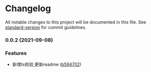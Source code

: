 # Changelog

All notable changes to this project will be documented in this file. See [standard-version](https://github.com/conventional-changelog/standard-version) for commit guidelines.

### 0.0.2 (2021-09-08)


### Features

* 新增ts校验,更新readme ([b594702](https://github.com/landerqi/http-client/commit/b594702cbf543c9a0f4ded31f205dca9dc32876a))
